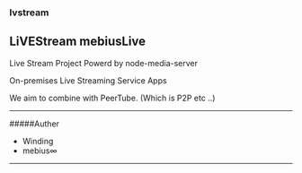 ### lvstream
## LiVEStream mebiusLive

Live Stream Project Powerd by node-media-server

On-premises Live Streaming Service Apps

We aim to combine with PeerTube. (Which is P2P etc ..)

---
#####Auther

- Winding
- mebius∞
---
